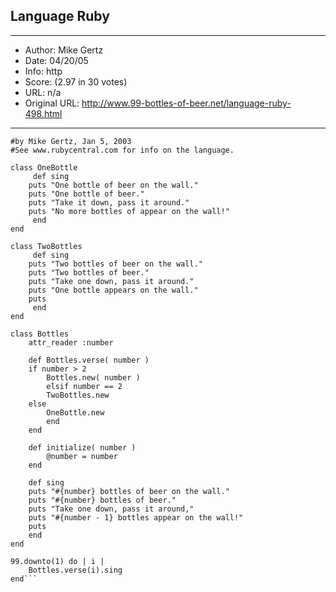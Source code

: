 
## Language Ruby ##
---
- Author: Mike Gertz
- Date: 04/20/05
- Info: http
- Score:  (2.97 in 30 votes)
- URL: n/a
- Original URL: http://www.99-bottles-of-beer.net/language-ruby-498.html
---

```#99 Bottles of beer, in Ruby
#by Mike Gertz, Jan 5, 2003
#See www.rubycentral.com for info on the language.

class OneBottle
     def sing
	puts "One bottle of beer on the wall."
	puts "One bottle of beer."
	puts "Take it down, pass it around."
	puts "No more bottles of appear on the wall!"
     end
end

class TwoBottles
     def sing
	puts "Two bottles of beer on the wall."
	puts "Two bottles of beer."
	puts "Take one down, pass it around."
	puts "One bottle appears on the wall."
	puts 
     end
end

class Bottles
    attr_reader :number

    def Bottles.verse( number )
	if number > 2
	    Bottles.new( number )
        elsif number == 2
	    TwoBottles.new
	else
	    OneBottle.new
        end
    end

    def initialize( number )
        @number = number
    end

    def sing
	puts "#{number} bottles of beer on the wall."
	puts "#{number} bottles of beer."
	puts "Take one down, pass it around,"
	puts "#{number - 1} bottles appear on the wall!"
	puts
    end
end

99.downto(1) do | i |
    Bottles.verse(i).sing
end```